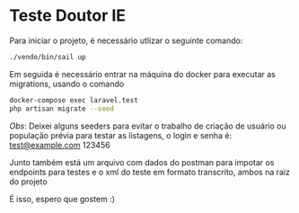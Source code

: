 # Teste Doutor IE

Para iniciar o projeto, é necessário utlizar o seguinte comando:
```bash
./vendo/bin/sail up
```

Em seguida é necessário entrar na máquina do docker para executar as migrations, usando o comando
```bash
docker-compose exec laravel.test
php artisan migrate --seed
```

*Obs*:
Deixei alguns seeders para evitar o trabalho de criação de usuário ou população prévia para testar as listagens, o login e senha é:
test@example.com
123456

Junto também está um arquivo com dados do postman para impotar os endpoints para testes e o xml do teste em formato transcrito, ambos na raiz do projeto

É isso, espero que gostem :)